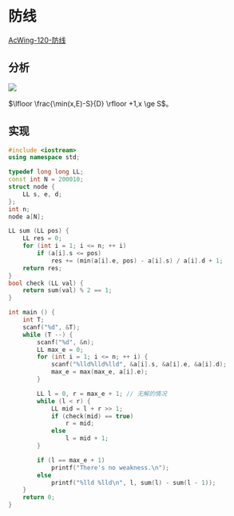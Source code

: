 # 防线

[AcWing-120-防线](https://www.acwing.com/problem/content/122/)

## 分析

![](/algorithm-blog/img/0022.bmp)

$\lfloor \frac{\min(x,E)-S}{D} \rfloor +1,x \ge S$。

## 实现

```cpp
#include <iostream>
using namespace std;

typedef long long LL;
const int N = 200010;
struct node {
    LL s, e, d;
};
int n;
node a[N];

LL sum (LL pos) {
    LL res = 0;
    for (int i = 1; i <= n; ++ i)
        if (a[i].s <= pos)
            res += (min(a[i].e, pos) - a[i].s) / a[i].d + 1;
    return res;
}
bool check (LL val) {
    return sum(val) % 2 == 1;
}

int main () {
    int T;
    scanf("%d", &T);
    while (T --) {
        scanf("%d", &n);
        LL max_e = 0;
        for (int i = 1; i <= n; ++ i) {
            scanf("%lld%lld%lld", &a[i].s, &a[i].e, &a[i].d);
            max_e = max(max_e, a[i].e);
        }

        LL l = 0, r = max_e + 1; // 无解的情况
        while (l < r) {
            LL mid = l + r >> 1;
            if (check(mid) == true)
                r = mid;
            else
                l = mid + 1;
        }

        if (l == max_e + 1)
            printf("There's no weakness.\n");
        else
            printf("%lld %lld\n", l, sum(l) - sum(l - 1));
    }
    return 0;
}
```

